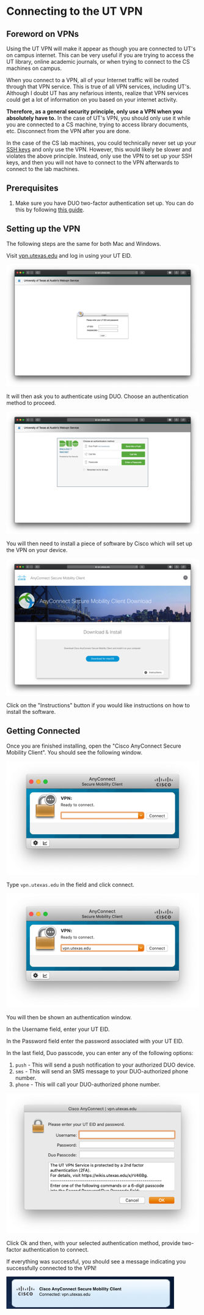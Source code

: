 # Connecting to the UT VPN

## Foreword on VPNs

Using the UT VPN will make it appear as though you are connected to UT's on campus internet.  This can be very useful if you are trying to access the UT library, online academic journals, or when trying to connect to the CS machines on campus.

When you connect to a VPN, all of your Internet traffic will be routed through that VPN service. This is true of all VPN services, including UT's. Although I doubt UT has any nefarious intents, realize that VPN services could get a lot of information on you based on your internet activity.

**Therefore, as a general security principle, only use a VPN when you absolutely have to.** In the case of UT's VPN, you should only use it while you are connected to a CS machine, trying to access library documents, etc. Disconnect from the VPN after you are done.

In the case of the CS lab machines, you could technically never set up your [SSH keys](SSH%20Keys.md) and only use the VPN.
However, this would likely be slower and violates the above principle.
Instead, only use the VPN to set up your SSH keys, and then you will not have to connect to the VPN afterwards to connect to the lab machines.

## Prerequisites

1. Make sure you have DUO two-factor authentication set up. You can do this by following [this guide](https://wikis.utexas.edu/display/comm/Duo+-+Two+Factor+-++Authentication+-+Mobile+Phone+-+How+to+Authenticate+Your+Cell+Phone).

## Setting up the VPN

The following steps are the same for both Mac and Windows.

Visit [vpn.utexas.edu](https://vpn.utexas.edu/) and log in using your UT EID.

![UTexas VPN website](Images/vpnutexas.png)

It will then ask you to authenticate using DUO. Choose an authentication method to proceed.

![VPN Duo Authentication](Images/vpnduo.png)

You will then need to install a piece of software by Cisco which will set up the VPN on your device.

![Cisco Application download page](Images/ciscoinstall.png)

Click on the "Instructions" button if you would like instructions on how to install the software.

## Getting Connected

Once you are finished installing, open the "Cisco AnyConnect Secure Mobility Client". You should see the following window.

![First window shown by Cisco App](Images/firstwindow.png)

Type `vpn.utexas.edu` in the field and click connect.

![First window with completed field](Images/filledwindow.png)

You will then be shown an authentication window. 

In the Username field, enter your UT EID. 

In the Password field enter the password associated with your UT EID. 

In the last field, Duo passcode, you can enter any of the following options:

1. `push` - This will send a push notification to your authorized DUO device.
2. `sms` - This will send an SMS message to your DUO-authorized phone number.
3. `phone` - This will call your DUO-authorized phone number.

![Authentication window](Images/authenticationwindow.png)

Click Ok and then, with your selected authentication method, provide two-factor authentication to connect.

If everything was successful, you should see a message indicating you successfully connected to the VPN!

![Successfully Connected Message](Images/connected.png)
